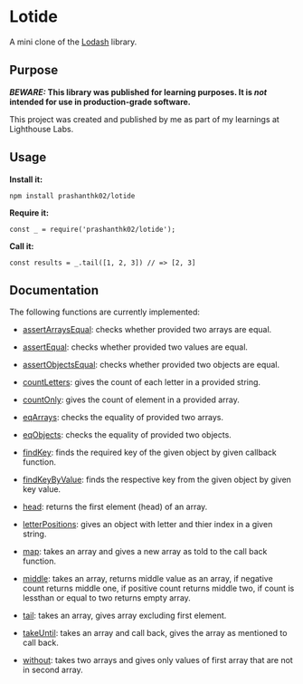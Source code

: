 # Lotide

A mini clone of the [Lodash](https://lodash.com) library.

## Purpose

**_BEWARE:_ This library was published for learning purposes. It is _not_ intended for use in production-grade software.**

This project was created and published by me as part of my learnings at Lighthouse Labs. 

## Usage

**Install it:**

`npm install prashanthk02/lotide`

**Require it:**

`const _ = require('prashanthk02/lotide');`

**Call it:**

`const results = _.tail([1, 2, 3]) // => [2, 3]`

## Documentation

The following functions are currently implemented:

* [assertArraysEqual](/assertArraysEqual.js): checks whether provided two arrays are equal.

* [assertEqual](/assertEqual.js): checks whether provided two values are equal.
* [assertObjectsEqual](/assertObjectsEqual.js): checks whether provided two objects are equal.
* [countLetters](/countLetters.js): gives the count of each letter in a provided string.
* [countOnly](/countOnly.js): gives the count of element in a provided array.
* [eqArrays](/eqArrays.js): checks the equality of provided two arrays.
* [eqObjects](/eqObjects.js): checks the equality of provided two objects.
* [findKey](/findKey.js): finds the required key of the given object by given callback function.
* [findKeyByValue](/findKeyByValue.js): finds the respective key from the given object by given key value.
* [head](/head.js): returns the first element (head) of an array.
* [letterPositions](/letterPositions.js): gives an object with letter and thier index in a given string.
* [map](/map.js): takes an array and gives a new array as told to the call back function.
* [middle](/middle.js): takes an array, returns middle value as an array, if negative count returns middle one, if positive count returns middle two, if count is lessthan or equal to two returns empty array.
* [tail](/tail.js): takes an array, gives array excluding first element.
* [takeUntil](/takeUntil.js): takes an array and call back, gives the array as mentioned to call back.
* [without](/without.js): takes two arrays and gives only values of first array that are not in second array.